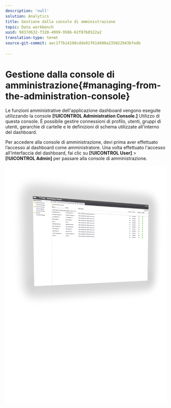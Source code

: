 ```yaml
---
description: 'null'
solution: Analytics
title: Gestione dalla console di amministrazione
topic: Data workbench
uuid: 9837d632-f320-4999-9506-62f87b8522a2
translation-type: tm+mt
source-git-commit: aec1f7b14198cdde91f61d490a235022943bfedb

---
```



# Gestione dalla console di amministrazione{#managing-from-the-administration-console}

Le funzioni amministrative dell&#39;applicazione dashboard vengono eseguite utilizzando la console **[!UICONTROL Administration Console.]** Utilizzo di questa console. È possibile gestire connessioni di profilo, utenti, gruppi di utenti, gerarchie di cartelle e le definizioni di schema utilizzate all&#39;interno del dashboard.

Per accedere alla console di amministrazione, devi prima aver effettuato l’accesso al dashboard come amministratore. Una volta effettuato l&#39;accesso all&#39;interfaccia del dashboard, fai clic su **[!UICONTROL User]** > **[!UICONTROL Admin]** per passare alla console di amministrazione.

![](assets/admin_console.png)

